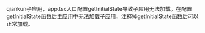 qiankun子应用，app.tsx入口配置getInitialState导致子应用无法加载。在配置getInitialState函数后主应用中无法加载子应用，注释掉getInitialState函数后可以正常加载。
